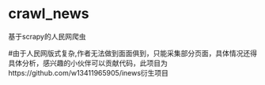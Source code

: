 # crawl_news
基于scrapy的人民网爬虫

#由于人民网版式复杂,作者无法做到面面俱到，只能采集部分页面，具体情况还得具体分析，感兴趣的小伙伴可以贡献代码，此项目为https://github.com/w13411965905/inews衍生项目

